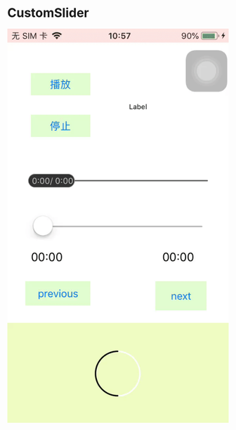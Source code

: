 # CustomSlider
![image](https://raw.githubusercontent.com/yunjieyj/CustomSlider/master/Gif/s0xic-m8dk5.gif)
